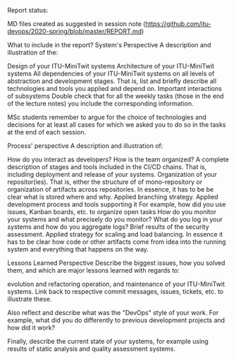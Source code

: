 Report status:

MD files created as suggested in session note (https://github.com/itu-devops/2020-spring/blob/master/REPORT.md)

What to include in the report?
System's Perspective
A description and illustration of the:

Design of your ITU-MiniTwit systems
Architecture of your ITU-MiniTwit systems
All dependencies of your ITU-MiniTwit systems on all levels of abstraction and development stages.
That is, list and briefly describe all technologies and tools you applied and depend on.
Important interactions of subsystems
Double check that for all the weekly tasks (those in the end of the lecture notes) you include the corresponding information.

MSc students remember to argue for the choice of technologies and decisions for at least all cases for which we asked you to do so in the tasks at the end of each session.

Process' perspective
A description and illustration of:

How do you interact as developers?
How is the team organized?
A complete description of stages and tools included in the CI/CD chains.
That is, including deployment and release of your systems.
Organization of your repositor(ies).
That is, either the structure of of mono-repository or organization of artifacts across repositories.
In essence, it has to be be clear what is stored where and why.
Applied branching strategy.
Applied development process and tools supporting it
For example, how did you use issues, Kanban boards, etc. to organize open tasks
How do you monitor your systems and what precisely do you monitor?
What do you log in your systems and how do you aggregate logs?
Brief results of the security assessment.
Applied strategy for scaling and load balancing.
In essence it has to be clear how code or other artifacts come from idea into the running system and everything that happens on the way.

Lessons Learned Perspective
Describe the biggest issues, how you solved them, and which are major lessons learned with regards to:

evolution and refactoring
operation, and
maintenance
of your ITU-MiniTwit systems. Link back to respective commit messages, issues, tickets, etc. to illustrate these.

Also reflect and describe what was the "DevOps" style of your work. For example, what did you do differently to previous development projects and how did it work?

Finally, describe the current state of your systems, for example using results of static analysis and quality assessment systems.
